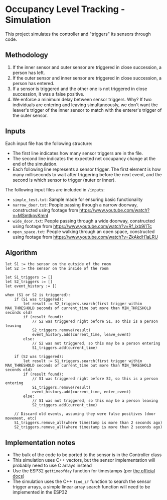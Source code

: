 # Occupancy Level Tracking - Simulation

This project simulates the controller and "triggers" its sensors through code.

## Methodology

1. If the inner sensor and outer sensor are triggered in close succession, a person has left.
2. If the outer sensor and inner sensor are triggered in close succession, a person has entered.
3. If a sensor is triggered and the other one is not triggered in close succession, it was a false positive.
4. We enforce a minimum delay between sensor triggers. Why? If two individuals are entering and leaving simultaneously, we don't want the leaver's trigger of the inner sensor to match with the enterer's trigger of the outer sensor.

## Inputs

Each input file has the following structure:
* The first line indicates how many sensor triggers are in the file.
* The second line indicates the expected net occupancy change at the end of the simulation.
* Each following line represents a sensor trigger. The first element is how many milliseconds to wait after triggering before the next event, and the second is which sensor to trigger (**o**uter or **i**nner).

The following input files are included in `/inputs`:
* `simple_test.txt`: Sample made for ensuring basic functionality
* `narrow_door.txt`: People passing through a narrow doorway, constructed using footage from https://www.youtube.com/watch?v=MSmtkpvKmnI
* `wide_door.txt`: People passing through a wide doorway, constructed using footage from https://www.youtube.com/watch?v=Rf_ixb9i1Tc
* `open_space.txt`: People walking through an open space, constructed using footage from https://www.youtube.com/watch?v=ZkAkdH1aLRU

## Algorithm

```
let S1 := the sensor on the outside of the room
let S2 := the sensor on the inside of the room

let S1_triggers := []
let S2_triggers := []
let event_history := []

when (S1 or S2 is triggered):
    if (S1 was triggered):
        let result := S2_triggers.search(first trigger within MAX_THRESHOLD seconds of current_time but more than MIN_THRESHOLD seconds old)
        if (result found):
            // S2 was triggered right before S1, so this is a person leaving
            S2_triggers.remove(result)
            event_history.add(current_time, leave_event)
        else:
            // S2 was not triggered, so this may be a person entering
            S1_triggers.add(current_time)
    
    if (S2 was triggered):
        let result := S1_triggers.search(first trigger within MAX_THRESHOLD seconds of current_time but more than MIN_THRESHOLD seconds old)
        if (result found):
            // S1 was triggered right before S2, so this is a person entering
            S1_triggers.remove(result)
            event_history.add(current_time, enter_event)
        else:
            // S1 was not triggered, so this may be a person leaving
            S2_triggers.add(current_time)
            
    // Discard old events, assuming they were false positives (door movement, etc)
    S1_triggers.remove_all(where timestamp is more than 2 seconds ago)
    S2_triggers.remove_all(where timestamp is more than 2 seconds ago)
```

## Implementation notes
* The bulk of the code to be ported to the sensor is in the Controller class
* This simulation uses C++ vectors, but the sensor implementation will probably need to use C arrays instead
* Use the ESP32 `gettimeofday` function for timestamps (per [the official docs](https://docs.espressif.com/projects/esp-idf/en/latest/esp32/api-reference/system/system_time.html))
* The simulation uses the C++ `find_if` function to search the sensor trigger arrays, a simple linear array search function will need to be implemented in the ESP32